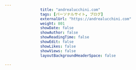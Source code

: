 ---
                title: "andrealucchini.com"
                tags: [パーソナルサイト, ブログ]
                externalUrl: "https://andrealucchini.com"
                weight: 801
                showDate: false
                showAuthor: false
                showReadingTime: false
                showEdit: false
                showLikes: false
                showViews: false
                layoutBackgroundHeaderSpace: false
                ---

